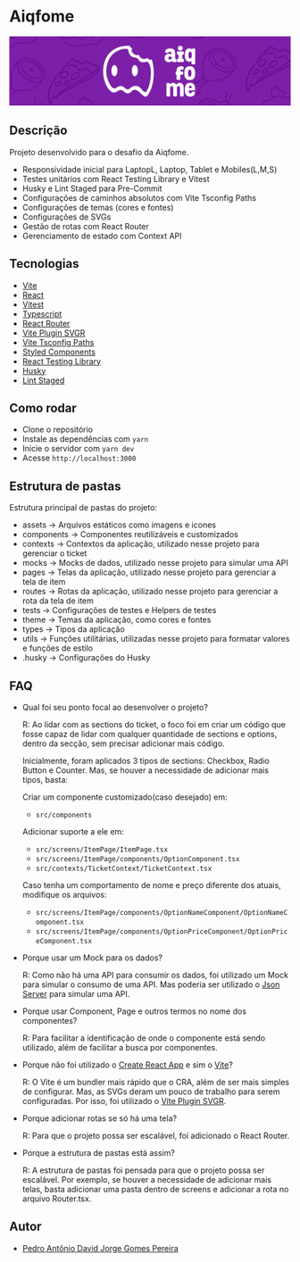# Aiqfome

<img src="src/assets/images/aiqfome_banner.png">

## Descrição

Projeto desenvolvido para o desafio da Aiqfome.

- Responsividade inicial para LaptopL, Laptop, Tablet e Mobiles(L,M,S)
- Testes unitários com React Testing Library e Vitest
- Husky e Lint Staged para Pre-Commit
- Configurações de caminhos absolutos com Vite Tsconfig Paths
- Configurações de temas (cores e fontes)
- Configurações de SVGs
- Gestão de rotas com React Router
- Gerenciamento de estado com Context API

## Tecnologias

- [Vite](https://vitejs.dev/)
- [React](https://pt-br.react.dev/)
- [Vitest](https://vitest.dev/)
- [Typescript](https://www.typescriptlang.org/)
- [React Router](https://reactrouter.com/)
- [Vite Plugin SVGR](https://github.com/pd4d10/vite-plugin-svgr)
- [Vite Tsconfig Paths](https://www.npmjs.com/package/vite-tsconfig-paths)
- [Styled Components](https://styled-components.com/)
- [React Testing Library](https://testing-library.com/docs/react-testing-library/intro/)
- [Husky](https://typicode.github.io/husky/#/)
- [Lint Staged](https://github.com/lint-staged/lint-staged)

## Como rodar

- Clone o repositório
- Instale as dependências com `yarn`
- Inicie o servidor com `yarn dev`
- Acesse `http://localhost:3000`

## Estrutura de pastas

Estrutura principal de pastas do projeto:

- assets -> Arquivos estáticos como imagens e icones
- components -> Componentes reutilizáveis e customizados
- contexts -> Contextos da aplicação, utilizado nesse projeto para gerenciar o ticket
- mocks -> Mocks de dados, utilizado nesse projeto para simular uma API
- pages -> Telas da aplicação, utilizado nesse projeto para gerenciar a tela de item
- routes -> Rotas da aplicação, utilizado nesse projeto para gerenciar a rota da tela de item
- tests -> Configurações de testes e Helpers de testes
- theme -> Temas da aplicação, como cores e fontes
- types -> Tipos da aplicação
- utils -> Funções utilitárias, utilizadas nesse projeto para formatar valores e funções de estilo
- .husky -> Configurações do Husky

## FAQ

- Qual foi seu ponto focal ao desenvolver o projeto?

  R: Ao lidar com as sections do ticket, o foco foi em criar um código que fosse capaz de lidar com qualquer quantidade de sections e options, dentro da secção, sem precisar adicionar mais código.

  Inicialmente, foram aplicados 3 tipos de sections: Checkbox, Radio Button e Counter. Mas, se houver a necessidade de adicionar mais tipos, basta:

  Criar um componente customizado(caso desejado) em:

  - `src/components`

  Adicionar suporte a ele em:

  - `src/screens/ItemPage/ItemPage.tsx`
  - `src/screens/ItemPage/components/OptionComponent.tsx`
  - `src/contexts/TicketContext/TicketContext.tsx`

  Caso tenha um comportamento de nome e preço diferente dos atuais, modifique os arquivos:

  - `src/screens/ItemPage/components/OptionNameComponent/OptionNameComponent.tsx`
  - `src/screens/ItemPage/components/OptionPriceComponent/OptionPriceComponent.tsx`

- Porque usar um Mock para os dados?

  R: Como não há uma API para consumir os dados, foi utilizado um Mock para simular o consumo de uma API. Mas poderia ser utilizado o [Json Server](https://www.npmjs.com/package/json-server) para simular uma API.

- Porque usar Component, Page e outros termos no nome dos componentes?

  R: Para facilitar a identificação de onde o componente está sendo utilizado, além de facilitar a busca por componentes.

- Porque não foi utilizado o [Create React App](https://create-react-app.dev/) e sim o [Vite](https://vitejs.dev/)?

  R: O Vite é um bundler mais rápido que o CRA, além de ser mais simples de configurar. Mas, as SVGs deram um pouco de trabalho para serem configuradas. Por isso, foi utilizado o [Vite Plugin SVGR](https://github.com/pd4d10/vite-plugin-svgr).

- Porque adicionar rotas se só há uma tela?

  R: Para que o projeto possa ser escalável, foi adicionado o React Router.

- Porque a estrutura de pastas está assim?

  R: A estrutura de pastas foi pensada para que o projeto possa ser escalável. Por exemplo, se houver a necessidade de adicionar mais telas, basta adicionar uma pasta dentro de screens e adicionar a rota no arquivo Router.tsx.

## Autor

- [Pedro Antônio David Jorge Gomes Pereira](https://www.linkedin.com/in/pedro-antonio-david-914aa1129/)
